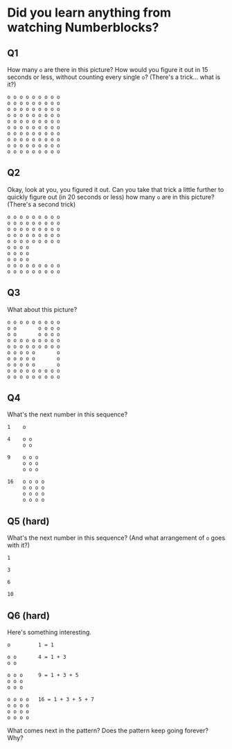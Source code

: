 # Did you learn anything from watching Numberblocks?

## Q1

How many `o` are there in this picture? How would you figure it out in 15 seconds or less, without counting every single `o`? (There's a trick... what is it?)

```
o o o o o o o o o
o o o o o o o o o
o o o o o o o o o
o o o o o o o o o
o o o o o o o o o
o o o o o o o o o
o o o o o o o o o
o o o o o o o o o
o o o o o o o o o
o o o o o o o o o
```

## Q2

Okay, look at you, you figured it out. Can you take that trick a little further to quickly figure out (in 20 seconds or less) how many `o` are in this picture? (There's a second trick)

```
o o o o o o o o o
o o o o o o o o o
o o o o o o o o o
o o o o o o o o o
o o o o o o o o o
o o o o 
o o o o 
o o o o 
o o o o o o o o o
o o o o o o o o o
```

## Q3

What about this picture?

```
o o o o o o o o o
o o       o o o o
o o       o o o o
o o o o o o o o o
o o o o o o o o o
o o o o o       o 
o o o o o       o
o o o o o       o
o o o o o o o o o
o o o o o o o o o
```

## Q4

What's the next number in this sequence?

```
1    o

4    o o
     o o

9    o o o
     o o o
     o o o

16   o o o o
     o o o o
     o o o o
     o o o o
```

## Q5 (hard)

What's the next number in this sequence? (And what arrangement of `o` goes with it?)

```
1

3

6

10
```

## Q6 (hard)

Here's something interesting.

```
o         1 = 1

o o       4 = 1 + 3
o o

o o o     9 = 1 + 3 + 5
o o o
o o o

o o o o   16 = 1 + 3 + 5 + 7
o o o o
o o o o
o o o o
```

What comes next in the pattern? Does the pattern keep going forever? Why?
